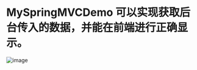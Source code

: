 # MySpringMVCDemo 可以实现获取后台传入的数据，并能在前端进行正确显示。 
![image](https://github.com/916503302/MySpringMVCDemo/springtest/img/picture.png)
